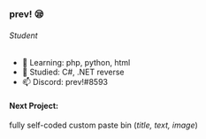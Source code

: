 ### prev! 😪
###### Student
- 🌱 Learning: php, python, html
- 🦝 Studied: C#, .NET reverse
- 📫 Discord: prev!#8593
#### Next Project:
 fully self-coded custom paste bin (_title, text, image_)
